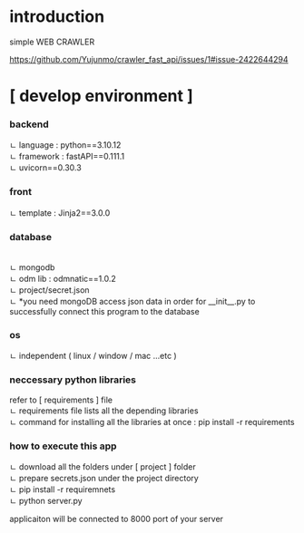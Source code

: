 <h1>introduction</h1>
simple WEB CRAWLER<br>

https://github.com/Yujunmo/crawler_fast_api/issues/1#issue-2422644294

<h1>[ develop environment ]</h1>

<h3>backend</h3> 
 ㄴ language : python==3.10.12<br>
 ㄴ framework : fastAPI==0.111.1<br>
 ㄴ uvicorn==0.30.3<br>
	
<h3>front</h3> 
 ㄴ template : Jinja2==3.0.0

<h3>database</h3>
<br>
 ㄴ mongodb<br>
 ㄴ odm lib : odmnatic==1.0.2 <br>
 ㄴ project/secret.json <br>
 ㄴ *you need mongoDB access json data in order for __init__.py to successfully connect this program to the database <br>

<h3>os</h3>
 ㄴ independent ( linux / window / mac ...etc ) 

<h3>neccessary python libraries</h3>
 refer to [ requirements ] file <br>
 ㄴ requirements file lists all the depending libraries<br>
 ㄴ command for installing all the libraries at once :  pip install -r requirements   <br>

<h3>how to execute this app</h3>
  ㄴ download all the folders under [ project ] folder<br>
  ㄴ prepare secrets.json under the project directory <br>
  ㄴ pip install -r requiremnets <br>
  ㄴ python server.py

applicaiton will be connected to 8000 port of your server<br>
